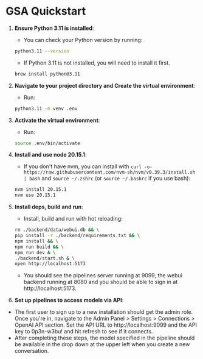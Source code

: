 # GSA Quickstart

1. **Ensure Python 3.11 is installed**:

   - You can check your Python version by running:

   ```bash
   python3.11 --version
   ```

   - If Python 3.11 is not installed, you will need to install it first.

   ```bash
   brew install python@3.11
   ```

2. **Navigate to your project directory and Create the virtual environment**:

   - Run:

   ```bash
   python3.11 -m venv .env
   ```

3. **Activate the virtual environment**:

   - Run:

   ```bash
   source .env/bin/activate
   ```

4. **Install and use node 20.15.1**:

   - If you don't have nvm, you can install with `curl -o- https://raw.githubusercontent.com/nvm-sh/nvm/v0.39.3/install.sh | bash` and `source ~/.zshrc` (or `source ~/.bashrc` if you use bash):

   ```bash
   nvm install 20.15.1
   nvm use 20.15.1
   ```

5. **Install deps, build and run**:

   - Install, build and run with hot reloading:

   ```bash
   rm ./backend/data/webui.db && \
   pip install -r ./backend/requirements.txt && \
   npm install && \
   npm run build && \
   npm run dev & \
   ./backend/start.sh & \
   open http://localhost:5173
   ```

   - You should see the pipelines server running at 9099, the webui backend running at 8080 and you should be able to sign in at http://localhost:5173.

6. **Set up pipelines to access models via API**:

- The first user to sign up to a new installation should get the admin role. Once you're in, navigate to the Admin Panel > Settings > Connections > OpenAI API section. Set the API URL to http://localhost:9099 and the API key to 0p3n-w3bu! and hit refresh to see if it connects.
- After completing these steps, the model specified in the pipeline should be available in the drop down at the upper left when you create a new conversation.

